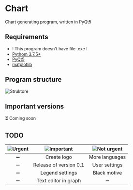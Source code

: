 # Chart

Chart generating program, written in PyQt5 


## Requirements
* &#x2755; This program doesn't have file .exe &#x2755;
* [Pythom 3.7.5+](https://www.python.org/downloads/)
* [PyQt5](https://pypi.org/project/PyQt5/)
* [matplotlib](https://matplotlib.org/downloads.html)


## Program structure
![Struktore](https://github.com/kryzasada/ReadMe-Photo/blob/master/Chart/Struktore-main.png)


## Important versions

&#x23F3; Coming soon


## TODO
|  ![Urgent](https://github.com/kryzasada/ReadMe-Photo/blob/master/Chart/TODO-table1.png) | ![Important](https://github.com/kryzasada/ReadMe-Photo/blob/master/Chart/TODO-table2.png) | ![Not urgent](https://github.com/kryzasada/ReadMe-Photo/blob/master/Chart/TODO-table3.png) |
| :------------: | :------------: | :------------: |
| &#x2796; | Create logo | More languages |
| &#x2796; | Release of version 0.1 | User settings |
| &#x2796; | Legend settings  | Black motive |
| &#x2796; | Text editor in graph  | &#x2796; |       
